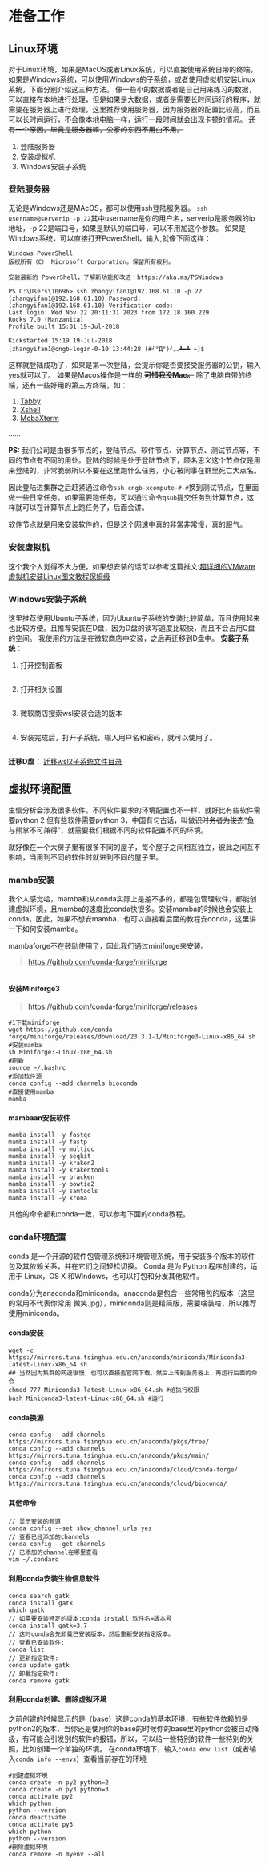 # 准备工作

## Linux环境

对于Linux环境，如果是MacOS或者Linux系统，可以直接使用系统自带的终端，如果是Windows系统，可以使用Windows的子系统，或者使用虚拟机安装Linux系统，下面分别介绍这三种方法。 像一些小的数据或者是自己用来练习的数据，可以直接在本地进行处理，但是如果是大数据，或者是需要长时间运行的程序，就需要在服务器上进行处理，这里推荐使用服务器，因为服务器的配置比较高，而且可以长时间运行，不会像本地电脑一样，运行一段时间就会出现卡顿的情况。 ~~还有一个原因，毕竟是服务器嘛，公家的东西不用白不用。~~

1. 登陆服务器
2. 安装虚拟机
3. Windows安装子系统

### 登陆服务器

无论是Windows还是MAcOS，都可以使用ssh登陆服务器。 `ssh username@serverip -p 22`其中username是你的用户名，serverip是服务器的ip地址，-p 22是端口号，如果是默认的端口号，可以不用加这个参数。 如果是Windows系统，可以直接打开PowerShell，输入,就像下面这样：

```
Windows PowerShell
版权所有（C） Microsoft Corporation。保留所有权利。

安装最新的 PowerShell，了解新功能和改进！https://aka.ms/PSWindows

PS C:\Users\10696> ssh zhangyifan1@192.168.61.10 -p 22
(zhangyifan1@192.168.61.10) Password:
(zhangyifan1@192.168.61.10) Verification code:
Last login: Wed Nov 22 20:11:31 2023 from 172.18.160.229
Rocks 7.0 (Manzanita)
Profile built 15:01 19-Jul-2018

Kickstarted 15:19 19-Jul-2018
[zhangyifan1@cngb-login-0-10 13:44:28 (#╯°Д°)╯︵┻━┻ ~]$
```

这样就登陆成功了，如果是第一次登陆，会提示你是否要接受服务器的公钥，输入yes就可以了。 如果是Macos操作是一样的,~~**可惜我没Mac。**~~ 除了电脑自带的终端，还有一些好用的第三方终端，如：

1. [Tabby](https://tabby.sh/)
2. [Xshell](https://www.netsarang.com/en/xshell/)
3. [MobaXterm](https://mobaxterm.mobatek.net/)

......

**PS:** 我们公司是由很多节点的，登陆节点、软件节点、计算节点、测试节点等，不同的节点有不同的用处。登陆的时候是处于登陆节点下，顾名思义这个节点仅是用来登陆的，非常脆弱所以不要在这里跑什么任务，小心被同事在群里死亡大点名。  

因此登陆进集群之后赶紧通过命令`ssh cngb-xcompute-#-#`换到测试节点，在里面做一些日常任务。如果需要跑任务，可以通过命令`qsub`提交任务到计算节点，这样就可以在计算节点上跑任务了，后面会讲。  

软件节点就是用来安装软件的，但是这个网速中真的非常非常慢，真的服气。
### 安装虚拟机

这个我个人觉得不大方便，如果想安装的话可以参考这篇推文:[超详细的VMware虚拟机安装Linux图文教程保姆级](https://blog.csdn.net/weixin\_61536532/article/details/129778310)

### Windows安装子系统

这里推荐使用Ubuntu子系统，因为Ubuntu子系统的安装比较简单，而且使用起来也比较方便。且推荐安装在D盘，因为D盘的读写速度比较快，而且不会占用C盘的空间。 我使用的方法是在微软商店中安装，之后再迁移到D盘中。 **安装子系统：**

1.  打开控制面板

    <figure><img src="../.gitbook/assets/控制面板20231123141357.png" alt=""><figcaption></figcaption></figure>
2.  打开相关设置

    <figure><img src="../.gitbook/assets/打开wsl20231123141427.png" alt=""><figcaption></figcaption></figure>
3.  微软商店搜索wsl安装合适的版本

    <figure><img src="../.gitbook/assets/msstore20231123140927.png" alt=""><figcaption></figcaption></figure>
4.  安装完成后，打开子系统，输入用户名和密码，就可以使用了。

    <figure><img src="../.gitbook/assets/wsl20231123141828 (1).png" alt=""><figcaption></figcaption></figure>

**迁移D盘：** [迁移wsl2子系统文件目录](https://juejin.cn/post/7024498662935904269)

## 虚拟环境配置
生信分析会涉及很多软件，不同软件要求的环境配置也不一样，就好比有些软件需要python 2 但有些软件需要python 3，中国有句古话，叫做~~识时务者为俊杰~~“鱼与熊掌不可兼得”，就需要我们根据不同的软件配置不同的环境。

就好像在一个大房子里有很多不同的屋子，每个屋子之间相互独立，彼此之间互不影响，当用到不同的软件时就进到不同的屋子里。

### mamba安装
我个人感觉哈，mamba和从conda实际上是差不多的，都是包管理软件，都能创建虚拟环境，且mamba的速度比conda快很多。安装mamba的时候也会安装上conda，因此，如果不想安mamba，也可以直接看后面的教程安conda，这里讲一下如何安装mamba。

mambaforge不在鼓励使用了，因此我们通过miniforge来安装。
> https://github.com/conda-forge/miniforge

 <figure><img src="../.gitbook/assets/mambaforge20231123172100.png" alt=""><figcaption></figcaption></figure>

 #### 安装Miniforge3
 > https://github.com/conda-forge/miniforge/releases
```shell
#1下载miniforge
wget https://github.com/conda-forge/miniforge/releases/download/23.3.1-1/Miniforge3-Linux-x86_64.sh
#安装mamba
sh Miniforge3-Linux-x86_64.sh
#刷新
source ~/.bashrc
#添加软件源
conda config --add channels bioconda
#直接使用mamba
mamba
```
#### mambaan安装软件
```shell
mamba install -y fastqc 
mamba install -y fastp
mamba install -y multiqc
mamba install -y seqkit
mamba install -y kraken2 
mamba install -y krakentools 
mamba install -y bracken 
mamba install -y bowtie2 
mamba install -y samtools
mamba install -y krona
```
其他的命令都和conda一致，可以参考下面的conda教程。  

### conda环境配置
conda 是一个开源的软件包管理系统和环境管理系统，用于安装多个版本的软件包及其依赖关系，并在它们之间轻松切换。 Conda 是为 Python 程序创建的，适用于 Linux，OS X 和Windows，也可以打包和分发其他软件。  

conda分为anaconda和miniconda。anaconda是包含一些常用包的版本（这里的常用不代表你常用 微笑.jpg），miniconda则是精简版，需要啥装啥，所以推荐使用miniconda。

#### conda安装

```shell
wget -c https://mirrors.tuna.tsinghua.edu.cn/anaconda/miniconda/Miniconda3-latest-Linux-x86_64.sh
## 当然因为集群的网速很慢，也可以直接去官网下载，然后上传到服务器上，再运行后面的命令
chmod 777 Miniconda3-latest-Linux-x86_64.sh #给执行权限
bash Miniconda3-latest-Linux-x86_64.sh #运行
```

#### conda换源

```shell
conda config --add channels https://mirrors.tuna.tsinghua.edu.cn/anaconda/pkgs/free/
conda config --add channels https://mirrors.tuna.tsinghua.edu.cn/anaconda/pkgs/main/
conda config --add channels https://mirrors.tuna.tsinghua.edu.cn/anaconda/cloud/conda-forge/
conda config --add channels https://mirrors.tuna.tsinghua.edu.cn/anaconda/cloud/bioconda/
```
#### 其他命令
```shell
// 显示安装的频道
conda config --set show_channel_urls yes 
// 查看已经添加的channels
conda config --get channels
// 已添加的channel在哪里查看
vim ~/.condarc
```
#### 利用conda安装生物信息软件
```shell
conda search gatk
conda install gatk
which gatk
// 如需要安装特定的版本:conda install 软件名=版本号
conda install gatk=3.7
// 这时conda会先卸载已安装版本，然后重新安装指定版本。
// 查看已安装软件:
conda list
// 更新指定软件:
conda update gatk
// 卸载指定软件:
conda remove gatk
```
#### 利用conda创建、删除虚拟环境
之前创建的时候显示的是（base）这是conda的基本环境，有些软件依赖的是python2的版本，当你还是使用你的base的时候你的base里的python会被自动降级，有可能会引发别的软件的报错，所以，可以给一些特别的软件一些特别的关照，比如创建一个单独的环境。
在conda环境下，输入`conda env list`（或者输入`conda info --envs`）查看当前存在的环境

```shell
#创建虚拟环境
conda create -n py2 python=2
conda create -n py3 python=3
conda activate py2
which python
python --version
conda deactivate
conda activate py3
which python
python --version
#删除虚拟环境
conda remove -n myenv --all
```
